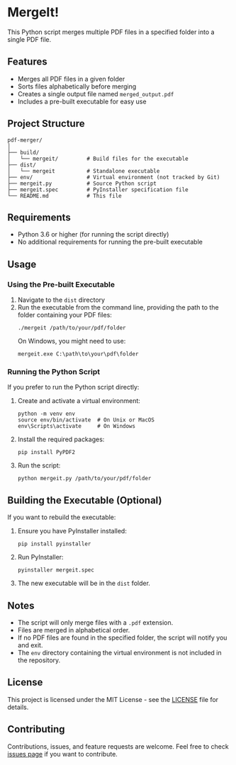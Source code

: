 # MergeIt!

This Python script merges multiple PDF files in a specified folder into a single PDF file.

## Features

- Merges all PDF files in a given folder
- Sorts files alphabetically before merging
- Creates a single output file named `merged_output.pdf`
- Includes a pre-built executable for easy use

## Project Structure

```
pdf-merger/
│
├── build/
│   └── mergeit/         # Build files for the executable
├── dist/
│   └── mergeit          # Standalone executable
├── env/                 # Virtual environment (not tracked by Git)
├── mergeit.py           # Source Python script
├── mergeit.spec         # PyInstaller specification file
└── README.md            # This file
```

## Requirements

- Python 3.6 or higher (for running the script directly)
- No additional requirements for running the pre-built executable

## Usage

### Using the Pre-built Executable

1. Navigate to the `dist` directory
2. Run the executable from the command line, providing the path to the folder containing your PDF files:
   ```
   ./mergeit /path/to/your/pdf/folder
   ```
   On Windows, you might need to use:
   ```
   mergeit.exe C:\path\to\your\pdf\folder
   ```

### Running the Python Script

If you prefer to run the Python script directly:

1. Create and activate a virtual environment:
   ```
   python -m venv env
   source env/bin/activate  # On Unix or MacOS
   env\Scripts\activate     # On Windows
   ```

2. Install the required packages:
   ```
   pip install PyPDF2
   ```

3. Run the script:
   ```
   python mergeit.py /path/to/your/pdf/folder
   ```

## Building the Executable (Optional)

If you want to rebuild the executable:

1. Ensure you have PyInstaller installed:
   ```
   pip install pyinstaller
   ```

2. Run PyInstaller:
   ```
   pyinstaller mergeit.spec
   ```

3. The new executable will be in the `dist` folder.

## Notes

- The script will only merge files with a `.pdf` extension.
- Files are merged in alphabetical order.
- If no PDF files are found in the specified folder, the script will notify you and exit.
- The `env` directory containing the virtual environment is not included in the repository.

## License

This project is licensed under the MIT License - see the [LICENSE](LICENSE) file for details.

## Contributing

Contributions, issues, and feature requests are welcome. Feel free to check [issues page](https://github.com/yourusername/pdf-merger/issues) if you want to contribute.
